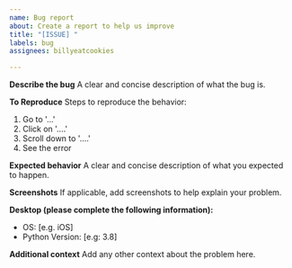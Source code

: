 ```yaml
---
name: Bug report
about: Create a report to help us improve
title: "[ISSUE] "
labels: bug
assignees: billyeatcookies

---
```


**Describe the bug**
A clear and concise description of what the bug is.

**To Reproduce**
Steps to reproduce the behavior:
1. Go to '...'
2. Click on '....'
3. Scroll down to '....'
4. See the error

**Expected behavior**
A clear and concise description of what you expected to happen.

**Screenshots**
If applicable, add screenshots to help explain your problem.

**Desktop (please complete the following information):**
 - OS: [e.g. iOS]
 - Python Version: [e.g: 3.8]

**Additional context**
Add any other context about the problem here.
